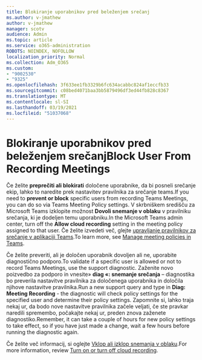 ```yaml
---
title: Blokiranje uporabnikov pred beleženjem srečanj
ms.author: v-jmathew
author: v-jmathew
manager: scotv
audience: Admin
ms.topic: article
ms.service: o365-administration
ROBOTS: NOINDEX, NOFOLLOW
localization_priority: Normal
ms.collection: Adm_O365
ms.custom:
- "9002530"
- "9325"
ms.openlocfilehash: 3f633ee1fb3329b6fc634acabbc824af1eccfb33
ms.sourcegitcommit: c08bed4071baa3bb5879496df3ed44fb828c8367
ms.translationtype: MT
ms.contentlocale: sl-SI
ms.lasthandoff: 03/19/2021
ms.locfileid: "51037068"
---
```

# <a name="block-user-from-recording-meetings"></a><span data-ttu-id="55bbd-102">Blokiranje uporabnikov pred beleženjem srečanj</span><span class="sxs-lookup"><span data-stu-id="55bbd-102">Block User From Recording Meetings</span></span>

<span data-ttu-id="55bbd-103">Če želite **preprečiti ali blokirati** določene uporabnike, da bi posneli srečanje ekip, lahko to naredite prek nastavitev pravilnika za srečanje teams.</span><span class="sxs-lookup"><span data-stu-id="55bbd-103">If you need to **prevent or block** specific users from recording Teams Meetings, you can do so via Teams Meeting Policy settings.</span></span> <span data-ttu-id="55bbd-104">V skrbniškem središču za Microsoft Teams izklopite možnost **Dovoli snemanje v oblaku** v pravilniku srečanja, ki je dodeljen temu uporabniku.</span><span class="sxs-lookup"><span data-stu-id="55bbd-104">In the Microsoft Teams admin center, turn off the **Allow cloud recording** setting in the meeting policy assigned to that user.</span></span> <span data-ttu-id="55bbd-105">Če želite izvedeti več, glejte [upravljanje pravilnikov za srečanje v aplikaciji Teams](https://docs.microsoft.com/microsoftteams/meeting-policies-in-teams#allow-cloud-recording).</span><span class="sxs-lookup"><span data-stu-id="55bbd-105">To learn more, see [Manage meeting policies in Teams](https://docs.microsoft.com/microsoftteams/meeting-policies-in-teams#allow-cloud-recording).</span></span>

<span data-ttu-id="55bbd-106">Če želite preveriti, ali je določen uporabnik dovoljen ali ne, uporabite diagnostično podporo.</span><span class="sxs-lookup"><span data-stu-id="55bbd-106">To validate if a specific user is allowed or not to record Teams Meetings, use the support diagnostic.</span></span> <span data-ttu-id="55bbd-107">Zaženite novo poizvedbo za podporo in vnesite» **diag «: snemanje srečanja** – diagnostika bo preverila nastavitve pravilnika za določenega uporabnika in določila njihove nastavitve pravilnika.</span><span class="sxs-lookup"><span data-stu-id="55bbd-107">Run a new support query and type in **Diag: Meeting Recording** - the diagnostic will check policy settings for the specified user and determine their policy settings.</span></span> <span data-ttu-id="55bbd-108">Zapomnite si, lahko traja nekaj ur, da bodo nove nastavitve pravilnika začele veljati, če ste pravkar naredili spremembo, počakajte nekaj ur, preden znova zaženete diagnostiko.</span><span class="sxs-lookup"><span data-stu-id="55bbd-108">Remember, it can take a couple of hours for new policy settings to take effect, so if you have just made a change, wait a few hours before running the diagnostic again.</span></span>

<span data-ttu-id="55bbd-109">Če želite več informacij, si oglejte [Vklop ali izklop snemanja v oblaku](https://docs.microsoft.com/microsoftteams/cloud-recording#turn-on-or-turn-off-cloud-recording).</span><span class="sxs-lookup"><span data-stu-id="55bbd-109">For more information, review [Turn on or turn off cloud recording](https://docs.microsoft.com/microsoftteams/cloud-recording#turn-on-or-turn-off-cloud-recording).</span></span>
